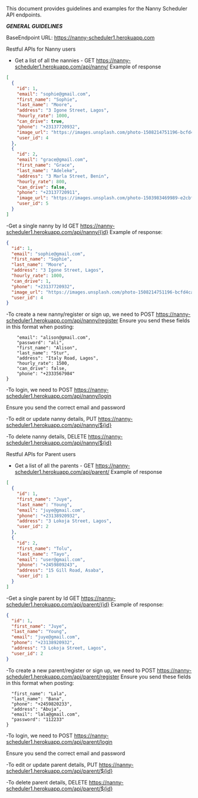 This document provides guidelines and examples for the Nanny Scheduler API endpoints.

**_GENERAL GUIDELINES_**

BaseEndpoint URL: https://nanny-scheduler1.herokuapp.com

Restful APIs for Nanny users

- Get a list of all the nannies - GET https://nanny-scheduler1.herokuapp.com/api/nanny/
  Example of response

```json
[
  {
    "id": 1,
    "email": "sophie@gmail.com",
    "first_name": "Sophie",
    "last_name": "Moore",
    "address": "3 Igone Street, Lagos",
    "hourly_rate": 1000,
    "can_drive": true,
    "phone": "+23137720932",
    "image_url": "https://images.unsplash.com/photo-1508214751196-bcfd4ca60f91?ixlib=rb-1.2.1&ixid=eyJhcHBfaWQiOjEyMDd9&auto=format&fit=crop&w=800&q=60",
    "user_id": 4
  },
  {
    "id": 2,
    "email": "grace@gmail.com",
    "first_name": "Grace",
    "last_name": "Adeleke",
    "address": "3 Marla Street, Benin",
    "hourly_rate": 800,
    "can_drive": false,
    "phone": "+23137720911",
    "image_url": "https://images.unsplash.com/photo-1503983469989-e2cbfd3bfeae?ixlib=rb-1.2.1&ixid=eyJhcHBfaWQiOjEyMDd9&auto=format&fit=crop&w=800&q=60",
    "user_id": 5
  }
]
```

-Get a single nanny by Id GET https://nanny-scheduler1.herokuapp.com/api/nanny/{id}
Example of response:

```json
{
  "id": 1,
  "email": "sophie@gmail.com",
  "first_name": "Sophie",
  "last_name": "Moore",
  "address": "3 Igone Street, Lagos",
  "hourly_rate": 1000,
  "can_drive": 1,
  "phone": "+23137720932",
  "image_url": "https://images.unsplash.com/photo-1508214751196-bcfd4ca60f91?ixlib=rb-1.2.1&ixid=eyJhcHBfaWQiOjEyMDd9&auto=format&fit=crop&w=800&q=60",
  "user_id": 4
}
```

-To create a new nanny/register or sign up, we need to POST https://nanny-scheduler1.herokuapp.com/api/nanny/register
Ensure you send these fields in this format when posting:

```json{
    "email": "alison@gmail.com",
    "password": "ali",
    "first_name": "Alison",
    "last_name": "Stur",
    "address": "Italy Road, Lagos",
    "hourly_rate": 1500,
    "can_drive": false,
    "phone": "+2333567984"
}
```

-To login, we need to POST https://nanny-scheduler1.herokuapp.com/api/nanny/login

Ensure you send the correct email and password

-To edit or update nanny details, PUT https://nanny-scheduler1.herokuapp.com/api/nanny/${id}

-To delete nanny details, DELETE https://nanny-scheduler1.herokuapp.com/api/nanny/${id}

Restful APIs for Parent users

- Get a list of all the parents - GET https://nanny-scheduler1.herokuapp.com/api/parent/
  Example of response

```json
[
  {
    "id": 1,
    "first_name": "Juye",
    "last_name": "Young",
    "email": "juye@gmail.com",
    "phone": "+23138920932",
    "address": "3 Lokoja Street, Lagos",
    "user_id": 2
  },
  {
    "id": 2,
    "first_name": "Tolu",
    "last_name": "Tayo",
    "email": "user@gmail.com",
    "phone": "+2459809243",
    "address": "15 Gill Road, Asaba",
    "user_id": 1
  }
]
```

-Get a single parent by Id GET https://nanny-scheduler1.herokuapp.com/api/parent/{id}
Example of response:

```json
{
  "id": 1,
  "first_name": "Juye",
  "last_name": "Young",
  "email": "juye@gmail.com",
  "phone": "+23138920932",
  "address": "3 Lokoja Street, Lagos",
  "user_id": 2
}
```

-To create a new parent/register or sign up, we need to POST https://nanny-scheduler1.herokuapp.com/api/parent/register
Ensure you send these fields in this format when posting:

```json{
  "first_name": "Lala",
  "last_name": "Bana",
  "phone": "+2459820233",
  "address": "Abuja",
  "email": "lala@gmail.com",
  "password": "112233"
}
```

-To login, we need to POST https://nanny-scheduler1.herokuapp.com/api/parent/login

Ensure you send the correct email and password

-To edit or update parent details, PUT https://nanny-scheduler1.herokuapp.com/api/parent/${id}

-To delete parent details, DELETE https://nanny-scheduler1.herokuapp.com/api/parent/${id}
